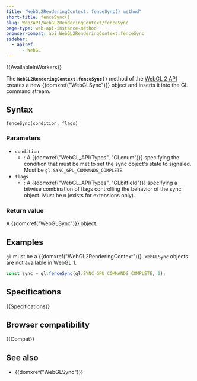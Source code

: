 ```yaml
---
title: "WebGL2RenderingContext: fenceSync() method"
short-title: fenceSync()
slug: Web/API/WebGL2RenderingContext/fenceSync
page-type: web-api-instance-method
browser-compat: api.WebGL2RenderingContext.fenceSync
sidebar:
  - apiref:
      - WebGL
---
```


{{AvailableInWorkers}}

The **`WebGL2RenderingContext.fenceSync()`** method of the [WebGL 2 API](/en-US/docs/Web/API/WebGL_API) creates a new
{{domxref("WebGLSync")}} object and inserts it into the GL command stream.

## Syntax

```js-nolint
fenceSync(condition, flags)
```

### Parameters

- `condition`
  - : A {{domxref("WebGL_API/Types", "GLenum")}} specifying the condition that must be met to set the sync
    object's state to signaled. Must be `gl.SYNC_GPU_COMMANDS_COMPLETE`.
- `flags`
  - : A {{domxref("WebGL_API/Types", "GLbitfield")}} specifying a bitwise combination of flags controlling
    the behavior of the sync object. Must be `0` (exists for extensions only).

### Return value

A {{domxref("WebGLSync")}} object.

## Examples

`gl` must be a {{domxref("WebGL2RenderingContext")}}. `WebGLSync`
objects are not available in WebGL 1.

```js
const sync = gl.fenceSync(gl.SYNC_GPU_COMMANDS_COMPLETE, 0);
```

## Specifications

{{Specifications}}

## Browser compatibility

{{Compat}}

## See also

- {{domxref("WebGLSync")}}
